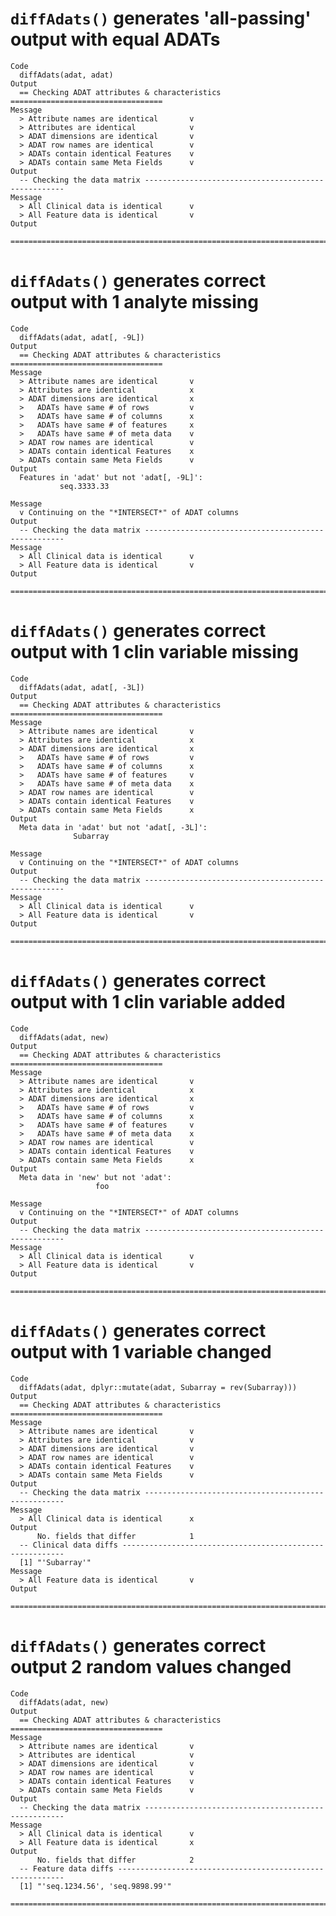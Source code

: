 # `diffAdats()` generates 'all-passing' output with equal ADATs

    Code
      diffAdats(adat, adat)
    Output
      == Checking ADAT attributes & characteristics ==================================
    Message
      > Attribute names are identical       v
      > Attributes are identical            v
      > ADAT dimensions are identical       v
      > ADAT row names are identical        v
      > ADATs contain identical Features    v
      > ADATs contain same Meta Fields      v
    Output
      -- Checking the data matrix ----------------------------------------------------
    Message
      > All Clinical data is identical      v
      > All Feature data is identical       v
    Output
      ================================================================================

# `diffAdats()` generates correct output with 1 analyte missing

    Code
      diffAdats(adat, adat[, -9L])
    Output
      == Checking ADAT attributes & characteristics ==================================
    Message
      > Attribute names are identical       v
      > Attributes are identical            x
      > ADAT dimensions are identical       x
      >   ADATs have same # of rows         v
      >   ADATs have same # of columns      x
      >   ADATs have same # of features     x
      >   ADATs have same # of meta data    v
      > ADAT row names are identical        v
      > ADATs contain identical Features    x
      > ADATs contain same Meta Fields      v
    Output
      Features in 'adat' but not 'adat[, -9L]':
               seq.3333.33
      
    Message
      v Continuing on the "*INTERSECT*" of ADAT columns
    Output
      -- Checking the data matrix ----------------------------------------------------
    Message
      > All Clinical data is identical      v
      > All Feature data is identical       v
    Output
      ================================================================================

# `diffAdats()` generates correct output with 1 clin variable missing

    Code
      diffAdats(adat, adat[, -3L])
    Output
      == Checking ADAT attributes & characteristics ==================================
    Message
      > Attribute names are identical       v
      > Attributes are identical            x
      > ADAT dimensions are identical       x
      >   ADATs have same # of rows         v
      >   ADATs have same # of columns      x
      >   ADATs have same # of features     v
      >   ADATs have same # of meta data    x
      > ADAT row names are identical        v
      > ADATs contain identical Features    v
      > ADATs contain same Meta Fields      x
    Output
      Meta data in 'adat' but not 'adat[, -3L]':
                  Subarray
      
    Message
      v Continuing on the "*INTERSECT*" of ADAT columns
    Output
      -- Checking the data matrix ----------------------------------------------------
    Message
      > All Clinical data is identical      v
      > All Feature data is identical       v
    Output
      ================================================================================

# `diffAdats()` generates correct output with 1 clin variable added

    Code
      diffAdats(adat, new)
    Output
      == Checking ADAT attributes & characteristics ==================================
    Message
      > Attribute names are identical       v
      > Attributes are identical            x
      > ADAT dimensions are identical       x
      >   ADATs have same # of rows         v
      >   ADATs have same # of columns      x
      >   ADATs have same # of features     v
      >   ADATs have same # of meta data    x
      > ADAT row names are identical        v
      > ADATs contain identical Features    v
      > ADATs contain same Meta Fields      x
    Output
      Meta data in 'new' but not 'adat':
                       foo
      
    Message
      v Continuing on the "*INTERSECT*" of ADAT columns
    Output
      -- Checking the data matrix ----------------------------------------------------
    Message
      > All Clinical data is identical      v
      > All Feature data is identical       v
    Output
      ================================================================================

# `diffAdats()` generates correct output with 1 variable changed

    Code
      diffAdats(adat, dplyr::mutate(adat, Subarray = rev(Subarray)))
    Output
      == Checking ADAT attributes & characteristics ==================================
    Message
      > Attribute names are identical       v
      > Attributes are identical            v
      > ADAT dimensions are identical       v
      > ADAT row names are identical        v
      > ADATs contain identical Features    v
      > ADATs contain same Meta Fields      v
    Output
      -- Checking the data matrix ----------------------------------------------------
    Message
      > All Clinical data is identical      x
    Output
          No. fields that differ            1
      -- Clinical data diffs ---------------------------------------------------------
      [1] "'Subarray'"
    Message
      > All Feature data is identical       v
    Output
      ================================================================================

# `diffAdats()` generates correct output 2 random values changed

    Code
      diffAdats(adat, new)
    Output
      == Checking ADAT attributes & characteristics ==================================
    Message
      > Attribute names are identical       v
      > Attributes are identical            v
      > ADAT dimensions are identical       v
      > ADAT row names are identical        v
      > ADATs contain identical Features    v
      > ADATs contain same Meta Fields      v
    Output
      -- Checking the data matrix ----------------------------------------------------
    Message
      > All Clinical data is identical      v
      > All Feature data is identical       x
    Output
          No. fields that differ            2
      -- Feature data diffs ----------------------------------------------------------
      [1] "'seq.1234.56', 'seq.9898.99'"
      ================================================================================


